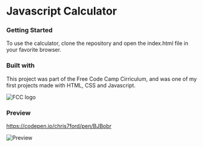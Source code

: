 # Javascript Calculator

### Getting Started

To use the calculator, clone the repository and open the index.html file in your favorite browser.

### Built with
This project was part of the Free Code Camp Cirriculum, and was one of my first projects made with HTML, CSS and Javascript.

![FCC logo](https://user-images.githubusercontent.com/29003743/62427332-7c6f3500-b6a6-11e9-8e08-5d7012c62ad5.png)

### Preview

https://codepen.io/chris7ford/pen/BJBobr

![Preview](https://user-images.githubusercontent.com/29003743/62427425-9eb58280-b6a7-11e9-9a69-64e8ba282a61.png)
